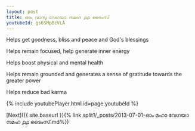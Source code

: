 ```yaml
---
layout: post
title: ഓം വാസു വേഗയാ നമഹ ൧൧ ടൈംസ്
youtubeId: gs6SMpBcVLA
---
```

 
 
Helps get goodness, bliss and peace and God's blessings
 
Helps remain focused, help generate inner energy 
 
Helps boost physical and mental health 
 
Helps remain grounded and generates a sense of gratitude towards the greater power 
 
Helps reduce bad karma
 
 
 
 


{% include youtubePlayer.html id=page.youtubeId %}
 
[Next]({{ site.baseurl }}{% link  split1/_posts/2013-07-01-ഓം മഹാ വേഗയാ നമഹ ൧൧ ടൈംസ്.md%})
 
